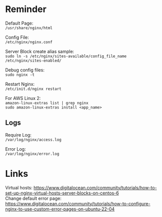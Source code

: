 # Reminder

Default Page:  
`/usr/share/nginx/html`

Config File:  
`/etc/nginx/nginx.conf`

Server Block create alias sample:  
`sudo ln -s /etc/nginx/sites-available/config_file_name /etc/nginx/sites-enabled/`

Debug config files:  
`sudo nginx -t`

Restart Nginx:  
`/etc/init.d/nginx restart`

For AWS Linux 2:  
`amazon-linux-extras list | grep nginx`  
`sudo amazon-linux-extras install <app_name>`

## Logs

Require Log:  
`/var/log/nginx/access.log`

Error Log:  
`/var/log/nginx/error.log`

# Links
Virtual hosts: https://www.digitalocean.com/community/tutorials/how-to-set-up-nginx-virtual-hosts-server-blocks-on-centos-6  
Change default error page: https://www.digitalocean.com/community/tutorials/how-to-configure-nginx-to-use-custom-error-pages-on-ubuntu-22-04
